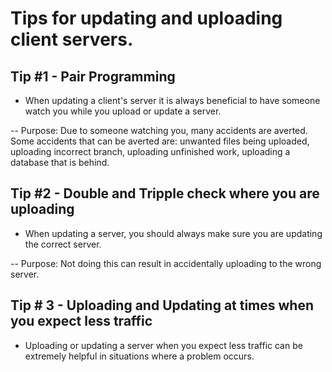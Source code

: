 # Tips for updating and uploading client servers.

## Tip #1 - Pair Programming

- When updating a client's server it is always beneficial to have someone watch you while you upload or update a server.

-- Purpose: Due to someone watching you, many accidents are averted. Some accidents that can be averted are: unwanted files being uploaded, uploading incorrect branch, uploading unfinished work, uploading a database that is behind.

## Tip #2 - Double and Tripple check where you are uploading

- When updating a server, you should always make sure you are updating the correct server.

-- Purpose: Not doing this can result in accidentally uploading to the wrong server.

## Tip # 3 - Uploading and Updating at times when you expect less traffic

- Uploading or updating a server when you expect less traffic can be extremely helpful in situations where a problem occurs.
